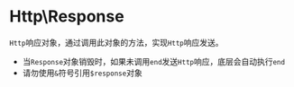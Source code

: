 # Http\Response

 `Http`响应对象，通过调用此对象的方法，实现`Http`响应发送。

* 当`Response`对象销毁时，如果未调用`end`发送`Http`响应，底层会自动执行`end`
* 请勿使用`&`符号引用`$response`对象